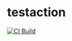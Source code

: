 # testaction
[![CI Build](https://github.com/limocute/testaction/workflows/.NET/badge.svg)](https://github.com/limocute/testaction/workflows/dotnet.yml)
